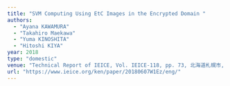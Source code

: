 ```yaml
---
title: "SVM Computing Using EtC Images in the Encrypted Domain "
authors:
  - "Ayana KAWAMURA"
  - "Takahiro Maekawa"
  - "Yuma KINOSHITA"
  - "Hitoshi KIYA"
year: 2018
type: "domestic"
venue: "Technical Report of IEICE, Vol. IEICE-118, pp. 73, 北海道札幌市, 2018-06-07."
url: "https://www.ieice.org/ken/paper/20180607W1Ez/eng/"
---
```

